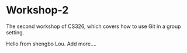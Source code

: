 # Workshop-2

The second workshop of CS326, which covers how to use Git in a group setting.

Hello from shengbo Lou.
Add more....
